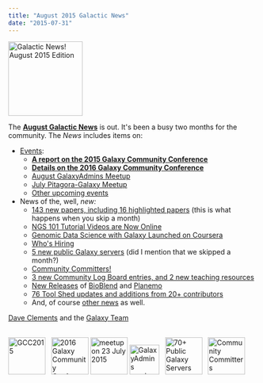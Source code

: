 ```yaml
---
title: "August 2015 Galactic News"
date: "2015-07-31"
---
```

<div class='right'>
<a href='/src/galaxy-updates/2015-08/index.md'><img src="/src/images/logos/GalaxyUpdate200.png" alt="Galactic News! August 2015 Edition" width=150 /></a>
</div>

The **[August Galactic News](/src/galaxy-updates/2015-08/index.md)** is out.  It's been a busy two months for the community.  The *News* includes items on:
* [Events](/src/galaxy-updates/2015-08/index.md#events):
  * **[A report on the 2015 Galaxy Community Conference](/src/galaxy-updates/2015-08/index.md#gcc2015-report)**
  * **[Details on the 2016 Galaxy Community Conference](/src/galaxy-updates/2015-08/index.md#gcc2016-june-25-29-2016-bloomington-indiana-united-states)**
  * [August GalaxyAdmins Meetup](/src/galaxy-updates/2015-08/index.md#august-galaxyadmins-meetup)
  * [July Pitagora-Galaxy Meetup](/src/galaxy-updates/2015-08/index.md#july-2015-pitagora-galaxy-meetup)
  * [Other upcoming events](/src/galaxy-updates/2015-08/index.md#other-events)
* News of the, well, *new:*
  * [143 new papers, including 16 highlighted papers](/src/galaxy-updates/2015-08/index.md#new-papers) (this is what happens when you skip a month)
  * [NGS 101 Tutorial Videos are Now Online](/src/galaxy-updates/2015-08/index.md#ngs-101-tutorial-videos-are-now-online)
  * [Genomic Data Science with Galaxy Launched on Coursera](/src/galaxy-updates/2015-08/index.md#genomic-data-science-with-galaxy-launched-on-coursera)
  * [Who's Hiring](/src/galaxy-updates/2015-08/index.md#whos-hiring)
  * [5 new public Galaxy servers](/src/galaxy-updates/2015-08/index.md#new-public-galaxy-servers) (did I mention that we skipped a month?)
  * [Community Committers!](/src/galaxy-updates/2015-08/index.md#community-committers)
  * [3 new Community Log Board entries, and 2 new teaching resources](/src/galaxy-updates/2015-08/index.md#galaxy-community-hubs)
  * [New Releases](/src/galaxy-updates/2015-08/index.md#releases) of [BioBlend](/src/galaxy-updates/2015-08/index.md#bioblend-060-and-061) and  [Planemo](/src/galaxy-updates/2015-08/index.md#planemo-0130-through-0132)
  * [76 Tool Shed updates and additions from 20+ contributors](/src/toolshed/contributions/2015-07/index.md)
  * And, of course [other news](/src/galaxy-updates/2015-08/index.md#other-news) as well.

[Dave Clements](/src/people/dave-clements/index.md) and the [Galaxy Team](/src/galaxy-team/index.md)

<br />
<div class='center'>
<a href='/src/galaxy-updates/2015-08/index.md#gcc2015-report'><img src="/src/images/logos/GCC2015LogoWide600.png" alt="GCC2015" height="75" /></a> &nbsp;
<a href='/src/galaxy-updates/2015-08/index.md#gcc2016-june-25-29-2016-bloomington-indiana-united-states'><img src="/src/events/gcc2016/GCC2016LogoFull_big.png" alt="2016 Galaxy Community Conference" height="75" /></a>
<a href='/src/galaxy-updates/2015-08/index.md#july-2015-pitagora-galaxy-meetup'><img src="/src/images/logos/PitagoraBoXLogo.png" alt="meetup on 23 July 2015" height="75" /></a>
<a href='/src/galaxy-updates/2015-08/index.md#august-galaxyadmins-meetup'><img src="/src/images/logos/GalaxyAdmins.png" alt="GalaxyAdmins meetup August 20" height="60" /></a> &nbsp;
<a href='/src/galaxy-updates/2015-08/index.md#new-public-galaxy-servers'><img src="/src/public-galaxy-servers/70PlusSlide.png" alt="70+ Public Galaxy Servers" height="75" /></a> &nbsp;
<a href='/src/galaxy-updates/2015-08/index.md#community-committers'><img src="/src/images/CommunityCommitters1.png" alt="Community Committers" height="75" /></a>
</div>
<br />
